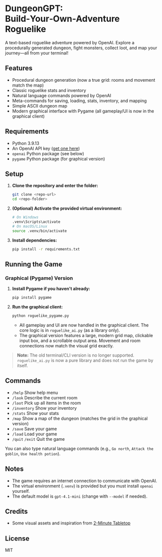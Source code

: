 # DungeonGPT: Build‑Your‑Own‑Adventure Roguelike

A text-based roguelike adventure powered by OpenAI. Explore a procedurally generated dungeon, fight monsters, collect loot, and map your journey—all from your terminal!

## Features
- Procedural dungeon generation (now a true grid: rooms and movement match the map)
- Classic roguelike stats and inventory
- Natural language commands powered by OpenAI
- Meta-commands for saving, loading, stats, inventory, and mapping
- Simple ASCII dungeon map
- Modern graphical interface with Pygame (all gameplay/UI is now in the graphical client)

## Requirements
- Python 3.9.13
- An OpenAI API key ([get one here](https://platform.openai.com/account/api-keys))
- `openai` Python package (see below)
- `pygame` Python package (for graphical version)

## Setup
1. **Clone the repository and enter the folder:**
   ```sh
   git clone <repo-url>
   cd <repo-folder>
   ```
2. **(Optional) Activate the provided virtual environment:**
   ```sh
   # On Windows
   .venv\Scripts\activate
   # On macOS/Linux
   source .venv/bin/activate
   ```
3. **Install dependencies:**
   ```sh
   pip install -r requirements.txt
   ```

## Running the Game

### Graphical (Pygame) Version
1. **Install Pygame if you haven't already:**
   ```sh
   pip install pygame
   ```
2. **Run the graphical client:**
   ```sh
   python roguelike_pygame.py
   ```
   - All gameplay and UI are now handled in the graphical client. The core logic is in `roguelike_ai.py` (as a library only).
   - The graphical version features a large, modern grid map, clickable input box, and a scrollable output area. Movement and room connections now match the visual grid exactly.

> **Note:** The old terminal/CLI version is no longer supported. `roguelike_ai.py` is now a pure library and does not run the game by itself.

## Commands
- `/help`         Show help menu
- `/look`         Describe the current room
- `/loot`         Pick up all items in the room
- `/inventory`    Show your inventory
- `/stats`        Show your stats
- `/map`          Show a map of the dungeon (matches the grid in the graphical version)
- `/save`         Save your game
- `/load`         Load your game
- `/quit` `/exit` Quit the game

You can also type natural language commands (e.g., `Go north`, `Attack the goblin`, `Use health potion`).

## Notes
- The game requires an internet connection to communicate with OpenAI.
- The virtual environment (`.venv`) is provided but you must install `openai` yourself.
- The default model is `gpt-4.1-mini` (change with `--model` if needed).

## Credits
- Some visual assets and inspiration from [2-Minute Tabletop](https://tools.2minutetabletop.com/)

## License
MIT
